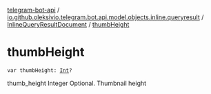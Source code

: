 [telegram-bot-api](../../index.md) / [io.github.oleksivio.telegram.bot.api.model.objects.inline.queryresult](../index.md) / [InlineQueryResultDocument](index.md) / [thumbHeight](./thumb-height.md)

# thumbHeight

`var thumbHeight: `[`Int`](https://kotlinlang.org/api/latest/jvm/stdlib/kotlin/-int/index.html)`?`

thumb_height Integer Optional. Thumbnail height

